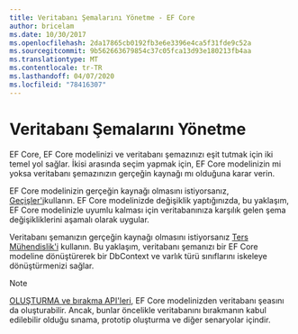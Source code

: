 ```yaml
---
title: Veritabanı Şemalarını Yönetme - EF Core
author: bricelam
ms.date: 10/30/2017
ms.openlocfilehash: 2da17865cb0192fb3e6e3396e4ca5f31fde9c52a
ms.sourcegitcommit: 9b562663679854c37c05fca13d93e180213fb4aa
ms.translationtype: MT
ms.contentlocale: tr-TR
ms.lasthandoff: 04/07/2020
ms.locfileid: "78416307"
---
```

# <a name="managing-database-schemas"></a>Veritabanı Şemalarını Yönetme

EF Core, EF Core modelinizi ve veritabanı şemazınızı eşit tutmak için iki temel yol sağlar. İkisi arasında seçim yapmak için, EF Core modelinizin mi yoksa veritabanı şemazınızın gerçeğin kaynağı mı olduğuna karar verin.

EF Core modelinizin gerçeğin kaynağı olmasını istiyorsanız, [Geçişler'i][1]kullanın. EF Core modelinizde değişiklik yaptığınızda, bu yaklaşım, EF Core modelinizle uyumlu kalması için veritabanınıza karşılık gelen şema değişikliklerini aşamalı olarak uygular.

Veritabanı şemanızın gerçeğin kaynağı olmasını istiyorsanız [Ters Mühendislik'i][2] kullanın. Bu yaklaşım, veritabanı şemanızı bir EF Core modeline dönüştürerek bir DbContext ve varlık türü sınıflarını iskeleye dönüştürmenizi sağlar.

> [!NOTE]
> [OLUŞTURMA ve bırakma API'leri,][3] EF Core modelinizden veritabanı şeasını da oluşturabilir. Ancak, bunlar öncelikle veritabanını bırakmanın kabul edilebilir olduğu sınama, prototip oluşturma ve diğer senaryolar içindir.


  [1]: migrations/index.md
  [2]: scaffolding.md
  [3]: ensure-created.md

